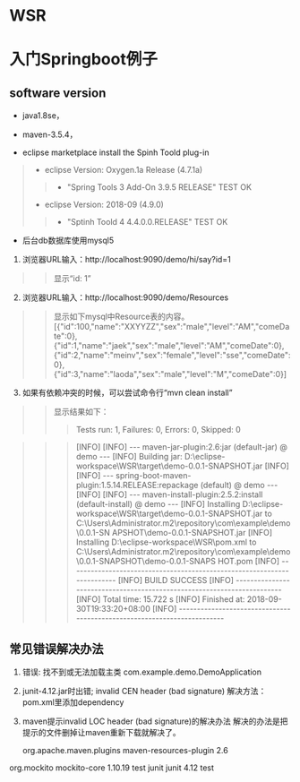 # WSR
# 入门Springboot例子

## software version 
* java1.8se， 
* maven-3.5.4，

* eclipse marketplace install the Spinh Toold plug-in 
> + eclipse Version: Oxygen.1a Release (4.7.1a) 
> > - "Spring Tools 3 Add-On 3.9.5 RELEASE"         TEST OK
> + eclipse Version: 2018-09 (4.9.0)    
> > - "Sptinh Toold 4 4.4.0.0.RELEASE"               TEST OK
* 后台db数据库使用mysql5


1. 浏览器URL输入：http://localhost:9090/demo/hi/say?id=1
>> 显示“id: 1”

2. 浏览器URL输入：http://localhost:9090/demo/Resources
>> 显示如下mysql中Resource表的内容。
>> [{"id":100,"name":"XXYYZZ","sex":"male","level":"AM","comeDate":0},{"id":1,"name":"jaek","sex":"male","level":"AM","comeDate":0},{"id":2,"name":"meinv","sex":"female","level":"sse","comeDate":0},{"id":3,"name":"laoda","sex":"male","level":"M","comeDate":0}]

3. 如果有依赖冲突的时候，可以尝试命令行“mvn clean install”
>> 显示结果如下：
>>> Tests run: 1, Failures: 0, Errors: 0, Skipped: 0

>>> [INFO]
>>> [INFO] --- maven-jar-plugin:2.6:jar (default-jar) @ demo ---
>>> [INFO] Building jar: D:\eclipse-workspace\WSR\target\demo-0.0.1-SNAPSHOT.jar
>>> [INFO]
>>> [INFO] --- spring-boot-maven-plugin:1.5.14.RELEASE:repackage (default) @ demo ---
>>> [INFO]
>>> [INFO] --- maven-install-plugin:2.5.2:install (default-install) @ demo ---
>>> [INFO] Installing D:\eclipse-workspace\WSR\target\demo-0.0.1-SNAPSHOT.jar to C:\Users\Administrator\.m2\repository\com\example\demo\0.0.1-SN
>>> APSHOT\demo-0.0.1-SNAPSHOT.jar
>>> [INFO] Installing D:\eclipse-workspace\WSR\pom.xml to C:\Users\Administrator\.m2\repository\com\example\demo\0.0.1-SNAPSHOT\demo-0.0.1-SNAPS
>>> HOT.pom
>>> [INFO] ------------------------------------------------------------------------
>>> [INFO] BUILD SUCCESS
>>> [INFO] ------------------------------------------------------------------------
>>> [INFO] Total time: 15.722 s
>>> [INFO] Finished at: 2018-09-30T19:33:20+08:00
>>> [INFO] ------------------------------------------------------------------------

## 常见错误解决办法
1. 错误: 找不到或无法加载主类 com.example.demo.DemoApplication

2. junit-4.12.jar时出错; invalid CEN header (bad signature)
解决方法：pom.xml里添加dependency

3. maven提示invalid LOC header (bad signature)的解决办法
解决的办法是把提示的文件删掉让maven重新下载就解决了。

	<dependency>   
	 <groupId>org.apache.maven.plugins</groupId>    
	 <artifactId>maven-resources-plugin</artifactId>    
	 <version>2.6</version>
	 </dependency>
<!-- https://mvnrepository.com/artifact/org.mockito/mockito-core -->
<dependency>
    <groupId>org.mockito</groupId>
    <artifactId>mockito-core</artifactId>
    <version>1.10.19</version>
    <scope>test</scope>
</dependency>

<!-- https://mvnrepository.com/artifact/junit/junit -->
<dependency>
    <groupId>junit</groupId>
    <artifactId>junit</artifactId>
    <version>4.12</version>
    <scope>test</scope>
</dependency>
